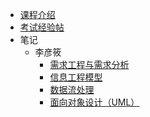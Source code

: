 - [课程介绍](docs/课内笔记/大三上/软件系统分析与设计/README.md)
- [考试经验帖](docs/课内笔记/大三上/软件系统分析与设计/考试经验帖.md)
- 笔记
  - 李彦筱
    - [需求工程与需求分析](docs/课内笔记/大三上/软件系统分析与设计/笔记/李彦筱/需求工程与需求分析.md)
    - [信息工程模型](docs/课内笔记/大三上/软件系统分析与设计/笔记/李彦筱/信息工程模型.md)
    - [数据流处理](docs/课内笔记/大三上/软件系统分析与设计/笔记/李彦筱/数据流处理.md)
    - [面向对象设计（UML）](docs/课内笔记/大三上/软件系统分析与设计/笔记/李彦筱/面向对象设计与UML建模.md)